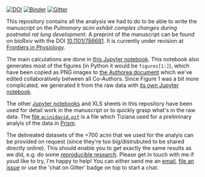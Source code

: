 [![DOI](https://zenodo.org/badge/140433592.svg)](https://zenodo.org/badge/latestdoi/140433592)
[![Binder](https://mybinder.org/badge_logo.svg)](https://mybinder.org/v2/gh/habi/acinar-analysis/master)
[![Gitter](https://badges.gitter.im/acinar-analysis/community.svg)](https://gitter.im/acinar-analysis/community?utm_source=badge&utm_medium=badge&utm_campaign=pr-badge)

This repository contains all the analysis we had to do to be able to write the manuscript on the *Pulmonary acini exhibit complex changes during postnatal rat lung development*.
A preprint of the manuscript can be found on bioRxiv with the DOI [10.1101/786681](https://doi.org/10.1101/786681).
It is currently under revision at [Frontiers in Physiology](https://www.frontiersin.org/journals/physiology).

The main calculations are done in [this Jupyter notebook](Analysis.ipynb).
This notebook also generates most of the figures (in Python it would be `figures[1:]`), which have been copied as PNG images to [the Authorea document](https://www.authorea.com/274247/47HwqAxume3L2xkLOsg_SQ) which we've edited collaboratively between all Co-Authors.
Since Figure 1 was a bit more complicated, we generated it from the raw data with [its own Jupyter notebook](https://github.com/habi/acinar-analysis/blob/master/MicroscopyFigure.ipynb).

The other [Jupyter notebooks](http://jupyter.org) and XLS sheets in this repository have been used for detail work in the manuscript or to quickly grasp what's in the raw data.
The [file `acinidavid.pzf`](https://github.com/habi/acinar-analysis/blob/master/acinidavid.pzf) is a file which Tiziana used for a preliminary analyis of the data in [Prism](https://www.graphpad.com/scientific-software/prism/).

The delineated datasets of the +700 acini that we used for the analyis can be provided on request (since they're too big/distrubuted to be shared directly online).
This should enable you to get exactly the same results as we did, e.g. do some [reproducible research](https://en.wikipedia.org/wiki/Reproducibility#Reproducible_research).
Please get in touch with me if youd like to try, I'm happy to help!
You can either send me an [email](https://www.anatomie.unibe.ch/haberthu), [file an issue](https://github.com/habi/Zebra-Fish-Gills/issues) or use the 'chat on Gitter' badge on top to start a chat.
